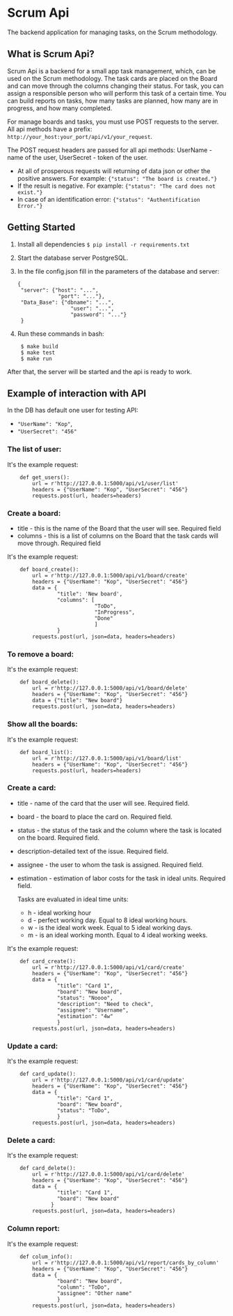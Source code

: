# Scrum Api

The backend application for managing tasks, on the Scrum methodology.

## What is Scrum Api?
Scrum Api is a backend for a small app
task management, which, can be used on the Scrum methodology.
The task cards are placed on the Board and can move through the columns changing their status.
For task, you can assign a responsible person who will perform this task of a certain time.
You can build reports on tasks, how many tasks are planned, how many are in progress, and how many completed.

For manage boards and tasks, you must use POST requests to the server.
All api methods have a prefix: `http://your_host:your_port/api/v1/your_request`.

The POST request headers are passed for all api methods: UserName - name of the user, UserSecret - token of the user.

* At all of prosperous requests will returning of data json or other the positive answers. For example: `{"status": "The board is created."}`
* If the result is negative. For example: `{"status": "The card does not exist."}`
* In case of an identification error: `{"status": "Authentification Error."}`
  
## Getting Started

1. Install all dependencies `$ pip install -r requirements.txt`
2. Start the database server PostgreSQL.
3. In the file config.json fill in the parameters of the database and server:
    
       {
        "server": {"host": "...", 
                    "port": "..."}, 
        "Data_Base": {"dbname": "...", 
                        "user": "...",
                        "password": "..."}
        }
4. Run these commands in bash:

        $ make build
        $ make test
        $ make run

After that, the server will be started and the api is ready to work.

## Example of interaction with API
In the DB has default one user for testing API: 
- `"UserName": "Kop"`, 
- `"UserSecret": "456"`

### The list of user:
It's the example request:

        def get_users():
            url = r'http://127.0.0.1:5000/api/v1/user/list'
            headers = {"UserName": "Kop", "UserSecret": "456"}
            requests.post(url, headers=headers)

### Create a board:
- title - this is the name of the Board that the user will see. Required field
- columns - this is a list of columns on the Board that the task cards will move through.
Required field

It's the example request:

        def board_create():
            url = r'http://127.0.0.1:5000/api/v1/board/create'
            headers = {"UserName": "Kop", "UserSecret": "456"}
            data = {
                    "title": 'New board',
                    "columns": [
                                "ToDo",
                                "InProgress",
                                "Done"
                                ]
                    }
            requests.post(url, json=data, headers=headers)

### To remove a board:
It's the example request:

        def board_delete():
            url = r'http://127.0.0.1:5000/api/v1/board/delete'
            headers = {"UserName": "Kop", "UserSecret": "456"}
            data = {"title": "New board"}
            requests.post(url, json=data, headers=headers)


### Show all the boards:

It's the example request:

        def board_list():
            url = r'http://127.0.0.1:5000/api/v1/board/list'
            headers = {"UserName": "Kop", "UserSecret": "456"}
            requests.post(url, headers=headers)

### Create a card:

- title - name of the card that the user will see. Required field.
- board - the board to place the card on. Required field.
- status - the status of the task and the column where the task is located on the board. Required field.
- description-detailed text of the issue. Required field.
- assignee - the user to whom the task is assigned. Required field.
- estimation - estimation of labor costs for the task in ideal units. Required field. 
  
  Tasks are evaluated in ideal time units:
  - h - ideal working hour
  - d - perfect working day. Equal to 8 ideal working hours.
  - w - is the ideal work week. Equal to 5 ideal working days.
  - m - is an ideal working month. Equal to 4 ideal working weeks.
  

It's the example request:

        def card_create():
            url = r'http://127.0.0.1:5000/api/v1/card/create'
            headers = {"UserName": "Kop", "UserSecret": "456"}
            data = {
                    "title": "Card 1",
                    "board": "New board",
                    "status": "Noooo",
                    "description": "Need to check",
                    "assignee": "Username",
                    "estimation": "4w"
                    }
            requests.post(url, json=data, headers=headers) 

### Update a card:

It's the example request:

        def card_update():
            url = r'http://127.0.0.1:5000/api/v1/card/update'
            headers = {"UserName": "Kop", "UserSecret": "456"}
            data = {
                    "title": "Card 1",
                    "board": "New board",
                    "status": "ToDo",
                    }
            requests.post(url, json=data, headers=headers) 

### Delete a card:

It's the example request:

        def card_delete():
            url = r'http://127.0.0.1:5000/api/v1/card/delete'
            headers = {"UserName": "Kop", "UserSecret": "456"}
            data = {
                    "title": "Card 1",
                    "board": "New board"
                  }
            requests.post(url, json=data, headers=headers) 

### Column report:

It's the example request:

        def colum_info():
            url = r'http://127.0.0.1:5000/api/v1/report/cards_by_column'
            headers = {"UserName": "Kop", "UserSecret": "456"}
            data = {
                    "board": "New board",
                    "column": "ToDo",
                    "assignee": "Other name"
                    }
            requests.post(url, json=data, headers=headers) 
